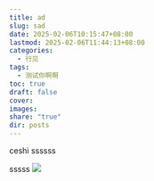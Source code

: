 ```yaml
---
title: ad
slug: sad
date: 2025-02-06T10:15:47+08:00
lastmod: 2025-02-06T11:44:13+08:00
categories:
  - 行见
tags:
  - 测试你啊啊
toc: true
draft: false
cover: 
images: 
share: "true"
dir: posts
---
```

ceshi ssssss


<!--more-->

sssss
![](/images/file-20250206102536176.png)